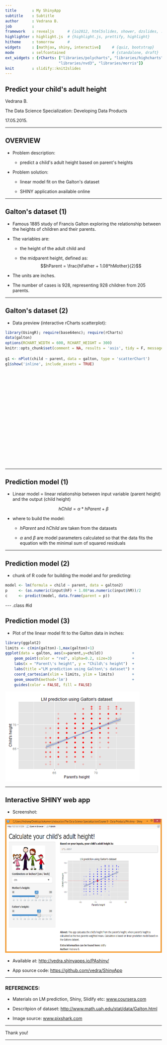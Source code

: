```yaml
---
title       : My ShinyApp
subtitle    : Subtitle
author      : Vedrana B.
job         : 
framework   : revealjs      # {io2012, html5slides, shower, dzslides, ...}
highlighter : highlight.js  # {highlight.js, prettify, highlight}
hitheme     : tomorrow      # 
widgets     : [mathjax, shiny, interactive]     # {quiz, bootstrap}
mode        : selfcontained                     # {standalone, draft}
ext_widgets : {rCharts: ["libraries/polycharts", "libraries/highcharts", 
                        "libraries/nvd3", "libraries/morris"]} 
knit        : slidify::knit2slides
---
```



## Predict your child's adult height

Vedrana B.

The Data Science Specialization: Developing Data Products


17.05.2015.

---

## OVERVIEW

- Problem description: 
  
  - predict a child's adult height based on parent's heights



- Problem solution:
  
  - linear model fit on the Galton's dataset
  
  - SHINY application available online

---

## Galton's dataset (1)

- Famous 1885 study of Francis Galton exploring the relationship between the heights of children and their parents. 

- The variables are:

  - the height of the adult child and 
  
  - the midparent height, defined as: $$hParent = \frac{hFather + 1.08*hMother}{2}$$
  
- The units are inches. 

- The number of cases is 928, representing 928 children from 205 parents.

---

## Galton's dataset (2)

- Data preview (interactive rCharts scatterplot):




```r
library(UsingR); require(base64enc); require(rCharts)
data(galton)
options(RCHART_WIDTH = 600, RCHART_HEIGHT = 300)
knitr::opts_chunk$set(comment = NA, results = 'asis', tidy = F, message = T)

g1 <- nPlot(child ~ parent, data = galton, type = 'scatterChart')
g1$show('inline', include_assets = TRUE)
```

<link rel='stylesheet' href=C:/Users/Vedrana/Documents/R/win-library/3.2/rCharts/libraries/nvd3/css/nv.d3.css>
<link rel='stylesheet' href=C:/Users/Vedrana/Documents/R/win-library/3.2/rCharts/libraries/nvd3/css/rNVD3.css>
<script type='text/javascript' src=C:/Users/Vedrana/Documents/R/win-library/3.2/rCharts/libraries/nvd3/js/jquery-1.8.2.min.js></script>
<script type='text/javascript' src=C:/Users/Vedrana/Documents/R/win-library/3.2/rCharts/libraries/nvd3/js/d3.v3.min.js></script>
<script type='text/javascript' src=C:/Users/Vedrana/Documents/R/win-library/3.2/rCharts/libraries/nvd3/js/nv.d3.min-new.js></script>
<script type='text/javascript' src=C:/Users/Vedrana/Documents/R/win-library/3.2/rCharts/libraries/nvd3/js/fisheye.js></script> 
 <style>
  .rChart {
    display: block;
    margin-left: auto; 
    margin-right: auto;
    width: 600px;
    height: 300px;
  }  
  </style>
<div id = 'chart15145362909' class = 'rChart nvd3'></div>
<script type='text/javascript'>
 $(document).ready(function(){
      drawchart15145362909()
    });
    function drawchart15145362909(){  
      var opts = {
 "dom": "chart15145362909",
"width":    600,
"height":    300,
"x": "parent",
"y": "child",
"type": "scatterChart",
"id": "chart15145362909" 
},
        data = [
 {
 "child":           61.7,
"parent":           70.5 
},
{
 "child":           61.7,
"parent":           68.5 
},
{
 "child":           61.7,
"parent":           65.5 
},
{
 "child":           61.7,
"parent":           64.5 
},
{
 "child":           61.7,
"parent":             64 
},
{
 "child":           62.2,
"parent":           67.5 
},
{
 "child":           62.2,
"parent":           67.5 
},
{
 "child":           62.2,
"parent":           67.5 
},
{
 "child":           62.2,
"parent":           66.5 
},
{
 "child":           62.2,
"parent":           66.5 
},
{
 "child":           62.2,
"parent":           66.5 
},
{
 "child":           62.2,
"parent":           64.5 
},
{
 "child":           63.2,
"parent":           70.5 
},
{
 "child":           63.2,
"parent":           69.5 
},
{
 "child":           63.2,
"parent":           68.5 
},
{
 "child":           63.2,
"parent":           68.5 
},
{
 "child":           63.2,
"parent":           68.5 
},
{
 "child":           63.2,
"parent":           68.5 
},
{
 "child":           63.2,
"parent":           68.5 
},
{
 "child":           63.2,
"parent":           68.5 
},
{
 "child":           63.2,
"parent":           68.5 
},
{
 "child":           63.2,
"parent":           67.5 
},
{
 "child":           63.2,
"parent":           67.5 
},
{
 "child":           63.2,
"parent":           67.5 
},
{
 "child":           63.2,
"parent":           67.5 
},
{
 "child":           63.2,
"parent":           67.5 
},
{
 "child":           63.2,
"parent":           66.5 
},
{
 "child":           63.2,
"parent":           66.5 
},
{
 "child":           63.2,
"parent":           66.5 
},
{
 "child":           63.2,
"parent":           65.5 
},
{
 "child":           63.2,
"parent":           65.5 
},
{
 "child":           63.2,
"parent":           65.5 
},
{
 "child":           63.2,
"parent":           65.5 
},
{
 "child":           63.2,
"parent":           65.5 
},
{
 "child":           63.2,
"parent":           65.5 
},
{
 "child":           63.2,
"parent":           65.5 
},
{
 "child":           63.2,
"parent":           65.5 
},
{
 "child":           63.2,
"parent":           65.5 
},
{
 "child":           63.2,
"parent":           64.5 
},
{
 "child":           63.2,
"parent":           64.5 
},
{
 "child":           63.2,
"parent":           64.5 
},
{
 "child":           63.2,
"parent":           64.5 
},
{
 "child":           63.2,
"parent":             64 
},
{
 "child":           63.2,
"parent":             64 
},
{
 "child":           64.2,
"parent":           69.5 
},
{
 "child":           64.2,
"parent":           69.5 
},
{
 "child":           64.2,
"parent":           69.5 
},
{
 "child":           64.2,
"parent":           69.5 
},
{
 "child":           64.2,
"parent":           69.5 
},
{
 "child":           64.2,
"parent":           69.5 
},
{
 "child":           64.2,
"parent":           69.5 
},
{
 "child":           64.2,
"parent":           69.5 
},
{
 "child":           64.2,
"parent":           69.5 
},
{
 "child":           64.2,
"parent":           69.5 
},
{
 "child":           64.2,
"parent":           69.5 
},
{
 "child":           64.2,
"parent":           69.5 
},
{
 "child":           64.2,
"parent":           69.5 
},
{
 "child":           64.2,
"parent":           69.5 
},
{
 "child":           64.2,
"parent":           69.5 
},
{
 "child":           64.2,
"parent":           69.5 
},
{
 "child":           64.2,
"parent":           68.5 
},
{
 "child":           64.2,
"parent":           68.5 
},
{
 "child":           64.2,
"parent":           68.5 
},
{
 "child":           64.2,
"parent":           68.5 
},
{
 "child":           64.2,
"parent":           68.5 
},
{
 "child":           64.2,
"parent":           68.5 
},
{
 "child":           64.2,
"parent":           68.5 
},
{
 "child":           64.2,
"parent":           68.5 
},
{
 "child":           64.2,
"parent":           68.5 
},
{
 "child":           64.2,
"parent":           68.5 
},
{
 "child":           64.2,
"parent":           68.5 
},
{
 "child":           64.2,
"parent":           67.5 
},
{
 "child":           64.2,
"parent":           67.5 
},
{
 "child":           64.2,
"parent":           67.5 
},
{
 "child":           64.2,
"parent":           67.5 
},
{
 "child":           64.2,
"parent":           67.5 
},
{
 "child":           64.2,
"parent":           67.5 
},
{
 "child":           64.2,
"parent":           67.5 
},
{
 "child":           64.2,
"parent":           67.5 
},
{
 "child":           64.2,
"parent":           67.5 
},
{
 "child":           64.2,
"parent":           67.5 
},
{
 "child":           64.2,
"parent":           67.5 
},
{
 "child":           64.2,
"parent":           67.5 
},
{
 "child":           64.2,
"parent":           67.5 
},
{
 "child":           64.2,
"parent":           67.5 
},
{
 "child":           64.2,
"parent":           66.5 
},
{
 "child":           64.2,
"parent":           66.5 
},
{
 "child":           64.2,
"parent":           66.5 
},
{
 "child":           64.2,
"parent":           66.5 
},
{
 "child":           64.2,
"parent":           66.5 
},
{
 "child":           64.2,
"parent":           65.5 
},
{
 "child":           64.2,
"parent":           65.5 
},
{
 "child":           64.2,
"parent":           65.5 
},
{
 "child":           64.2,
"parent":           65.5 
},
{
 "child":           64.2,
"parent":           65.5 
},
{
 "child":           64.2,
"parent":           64.5 
},
{
 "child":           64.2,
"parent":           64.5 
},
{
 "child":           64.2,
"parent":           64.5 
},
{
 "child":           64.2,
"parent":           64.5 
},
{
 "child":           64.2,
"parent":             64 
},
{
 "child":           64.2,
"parent":             64 
},
{
 "child":           64.2,
"parent":             64 
},
{
 "child":           64.2,
"parent":             64 
},
{
 "child":           65.2,
"parent":           71.5 
},
{
 "child":           65.2,
"parent":           70.5 
},
{
 "child":           65.2,
"parent":           69.5 
},
{
 "child":           65.2,
"parent":           69.5 
},
{
 "child":           65.2,
"parent":           69.5 
},
{
 "child":           65.2,
"parent":           69.5 
},
{
 "child":           65.2,
"parent":           68.5 
},
{
 "child":           65.2,
"parent":           68.5 
},
{
 "child":           65.2,
"parent":           68.5 
},
{
 "child":           65.2,
"parent":           68.5 
},
{
 "child":           65.2,
"parent":           68.5 
},
{
 "child":           65.2,
"parent":           68.5 
},
{
 "child":           65.2,
"parent":           68.5 
},
{
 "child":           65.2,
"parent":           68.5 
},
{
 "child":           65.2,
"parent":           68.5 
},
{
 "child":           65.2,
"parent":           68.5 
},
{
 "child":           65.2,
"parent":           68.5 
},
{
 "child":           65.2,
"parent":           68.5 
},
{
 "child":           65.2,
"parent":           68.5 
},
{
 "child":           65.2,
"parent":           68.5 
},
{
 "child":           65.2,
"parent":           68.5 
},
{
 "child":           65.2,
"parent":           68.5 
},
{
 "child":           65.2,
"parent":           67.5 
},
{
 "child":           65.2,
"parent":           67.5 
},
{
 "child":           65.2,
"parent":           67.5 
},
{
 "child":           65.2,
"parent":           67.5 
},
{
 "child":           65.2,
"parent":           67.5 
},
{
 "child":           65.2,
"parent":           67.5 
},
{
 "child":           65.2,
"parent":           67.5 
},
{
 "child":           65.2,
"parent":           67.5 
},
{
 "child":           65.2,
"parent":           67.5 
},
{
 "child":           65.2,
"parent":           67.5 
},
{
 "child":           65.2,
"parent":           67.5 
},
{
 "child":           65.2,
"parent":           67.5 
},
{
 "child":           65.2,
"parent":           67.5 
},
{
 "child":           65.2,
"parent":           67.5 
},
{
 "child":           65.2,
"parent":           67.5 
},
{
 "child":           65.2,
"parent":           66.5 
},
{
 "child":           65.2,
"parent":           66.5 
},
{
 "child":           65.2,
"parent":           65.5 
},
{
 "child":           65.2,
"parent":           65.5 
},
{
 "child":           65.2,
"parent":           65.5 
},
{
 "child":           65.2,
"parent":           65.5 
},
{
 "child":           65.2,
"parent":           65.5 
},
{
 "child":           65.2,
"parent":           65.5 
},
{
 "child":           65.2,
"parent":           65.5 
},
{
 "child":           65.2,
"parent":           64.5 
},
{
 "child":           65.2,
"parent":             64 
},
{
 "child":           66.2,
"parent":           71.5 
},
{
 "child":           66.2,
"parent":           71.5 
},
{
 "child":           66.2,
"parent":           71.5 
},
{
 "child":           66.2,
"parent":           70.5 
},
{
 "child":           66.2,
"parent":           69.5 
},
{
 "child":           66.2,
"parent":           69.5 
},
{
 "child":           66.2,
"parent":           69.5 
},
{
 "child":           66.2,
"parent":           69.5 
},
{
 "child":           66.2,
"parent":           69.5 
},
{
 "child":           66.2,
"parent":           69.5 
},
{
 "child":           66.2,
"parent":           69.5 
},
{
 "child":           66.2,
"parent":           69.5 
},
{
 "child":           66.2,
"parent":           69.5 
},
{
 "child":           66.2,
"parent":           69.5 
},
{
 "child":           66.2,
"parent":           69.5 
},
{
 "child":           66.2,
"parent":           69.5 
},
{
 "child":           66.2,
"parent":           69.5 
},
{
 "child":           66.2,
"parent":           69.5 
},
{
 "child":           66.2,
"parent":           69.5 
},
{
 "child":           66.2,
"parent":           69.5 
},
{
 "child":           66.2,
"parent":           69.5 
},
{
 "child":           66.2,
"parent":           68.5 
},
{
 "child":           66.2,
"parent":           68.5 
},
{
 "child":           66.2,
"parent":           68.5 
},
{
 "child":           66.2,
"parent":           68.5 
},
{
 "child":           66.2,
"parent":           68.5 
},
{
 "child":           66.2,
"parent":           68.5 
},
{
 "child":           66.2,
"parent":           68.5 
},
{
 "child":           66.2,
"parent":           68.5 
},
{
 "child":           66.2,
"parent":           68.5 
},
{
 "child":           66.2,
"parent":           68.5 
},
{
 "child":           66.2,
"parent":           68.5 
},
{
 "child":           66.2,
"parent":           68.5 
},
{
 "child":           66.2,
"parent":           68.5 
},
{
 "child":           66.2,
"parent":           68.5 
},
{
 "child":           66.2,
"parent":           68.5 
},
{
 "child":           66.2,
"parent":           68.5 
},
{
 "child":           66.2,
"parent":           68.5 
},
{
 "child":           66.2,
"parent":           68.5 
},
{
 "child":           66.2,
"parent":           68.5 
},
{
 "child":           66.2,
"parent":           68.5 
},
{
 "child":           66.2,
"parent":           68.5 
},
{
 "child":           66.2,
"parent":           68.5 
},
{
 "child":           66.2,
"parent":           68.5 
},
{
 "child":           66.2,
"parent":           68.5 
},
{
 "child":           66.2,
"parent":           68.5 
},
{
 "child":           66.2,
"parent":           67.5 
},
{
 "child":           66.2,
"parent":           67.5 
},
{
 "child":           66.2,
"parent":           67.5 
},
{
 "child":           66.2,
"parent":           67.5 
},
{
 "child":           66.2,
"parent":           67.5 
},
{
 "child":           66.2,
"parent":           67.5 
},
{
 "child":           66.2,
"parent":           67.5 
},
{
 "child":           66.2,
"parent":           67.5 
},
{
 "child":           66.2,
"parent":           67.5 
},
{
 "child":           66.2,
"parent":           67.5 
},
{
 "child":           66.2,
"parent":           67.5 
},
{
 "child":           66.2,
"parent":           67.5 
},
{
 "child":           66.2,
"parent":           67.5 
},
{
 "child":           66.2,
"parent":           67.5 
},
{
 "child":           66.2,
"parent":           67.5 
},
{
 "child":           66.2,
"parent":           67.5 
},
{
 "child":           66.2,
"parent":           67.5 
},
{
 "child":           66.2,
"parent":           67.5 
},
{
 "child":           66.2,
"parent":           67.5 
},
{
 "child":           66.2,
"parent":           67.5 
},
{
 "child":           66.2,
"parent":           67.5 
},
{
 "child":           66.2,
"parent":           67.5 
},
{
 "child":           66.2,
"parent":           67.5 
},
{
 "child":           66.2,
"parent":           67.5 
},
{
 "child":           66.2,
"parent":           67.5 
},
{
 "child":           66.2,
"parent":           67.5 
},
{
 "child":           66.2,
"parent":           67.5 
},
{
 "child":           66.2,
"parent":           67.5 
},
{
 "child":           66.2,
"parent":           67.5 
},
{
 "child":           66.2,
"parent":           67.5 
},
{
 "child":           66.2,
"parent":           67.5 
},
{
 "child":           66.2,
"parent":           67.5 
},
{
 "child":           66.2,
"parent":           67.5 
},
{
 "child":           66.2,
"parent":           67.5 
},
{
 "child":           66.2,
"parent":           67.5 
},
{
 "child":           66.2,
"parent":           67.5 
},
{
 "child":           66.2,
"parent":           66.5 
},
{
 "child":           66.2,
"parent":           66.5 
},
{
 "child":           66.2,
"parent":           66.5 
},
{
 "child":           66.2,
"parent":           66.5 
},
{
 "child":           66.2,
"parent":           66.5 
},
{
 "child":           66.2,
"parent":           66.5 
},
{
 "child":           66.2,
"parent":           66.5 
},
{
 "child":           66.2,
"parent":           66.5 
},
{
 "child":           66.2,
"parent":           66.5 
},
{
 "child":           66.2,
"parent":           66.5 
},
{
 "child":           66.2,
"parent":           66.5 
},
{
 "child":           66.2,
"parent":           66.5 
},
{
 "child":           66.2,
"parent":           66.5 
},
{
 "child":           66.2,
"parent":           66.5 
},
{
 "child":           66.2,
"parent":           66.5 
},
{
 "child":           66.2,
"parent":           66.5 
},
{
 "child":           66.2,
"parent":           66.5 
},
{
 "child":           66.2,
"parent":           65.5 
},
{
 "child":           66.2,
"parent":           65.5 
},
{
 "child":           66.2,
"parent":           65.5 
},
{
 "child":           66.2,
"parent":           65.5 
},
{
 "child":           66.2,
"parent":           65.5 
},
{
 "child":           66.2,
"parent":           65.5 
},
{
 "child":           66.2,
"parent":           65.5 
},
{
 "child":           66.2,
"parent":           65.5 
},
{
 "child":           66.2,
"parent":           65.5 
},
{
 "child":           66.2,
"parent":           65.5 
},
{
 "child":           66.2,
"parent":           65.5 
},
{
 "child":           66.2,
"parent":           64.5 
},
{
 "child":           66.2,
"parent":           64.5 
},
{
 "child":           66.2,
"parent":           64.5 
},
{
 "child":           66.2,
"parent":           64.5 
},
{
 "child":           66.2,
"parent":           64.5 
},
{
 "child":           66.2,
"parent":             64 
},
{
 "child":           66.2,
"parent":             64 
},
{
 "child":           67.2,
"parent":           71.5 
},
{
 "child":           67.2,
"parent":           71.5 
},
{
 "child":           67.2,
"parent":           71.5 
},
{
 "child":           67.2,
"parent":           71.5 
},
{
 "child":           67.2,
"parent":           70.5 
},
{
 "child":           67.2,
"parent":           70.5 
},
{
 "child":           67.2,
"parent":           70.5 
},
{
 "child":           67.2,
"parent":           69.5 
},
{
 "child":           67.2,
"parent":           69.5 
},
{
 "child":           67.2,
"parent":           69.5 
},
{
 "child":           67.2,
"parent":           69.5 
},
{
 "child":           67.2,
"parent":           69.5 
},
{
 "child":           67.2,
"parent":           69.5 
},
{
 "child":           67.2,
"parent":           69.5 
},
{
 "child":           67.2,
"parent":           69.5 
},
{
 "child":           67.2,
"parent":           69.5 
},
{
 "child":           67.2,
"parent":           69.5 
},
{
 "child":           67.2,
"parent":           69.5 
},
{
 "child":           67.2,
"parent":           69.5 
},
{
 "child":           67.2,
"parent":           69.5 
},
{
 "child":           67.2,
"parent":           69.5 
},
{
 "child":           67.2,
"parent":           69.5 
},
{
 "child":           67.2,
"parent":           69.5 
},
{
 "child":           67.2,
"parent":           69.5 
},
{
 "child":           67.2,
"parent":           69.5 
},
{
 "child":           67.2,
"parent":           69.5 
},
{
 "child":           67.2,
"parent":           69.5 
},
{
 "child":           67.2,
"parent":           69.5 
},
{
 "child":           67.2,
"parent":           69.5 
},
{
 "child":           67.2,
"parent":           69.5 
},
{
 "child":           67.2,
"parent":           69.5 
},
{
 "child":           67.2,
"parent":           69.5 
},
{
 "child":           67.2,
"parent":           69.5 
},
{
 "child":           67.2,
"parent":           69.5 
},
{
 "child":           67.2,
"parent":           68.5 
},
{
 "child":           67.2,
"parent":           68.5 
},
{
 "child":           67.2,
"parent":           68.5 
},
{
 "child":           67.2,
"parent":           68.5 
},
{
 "child":           67.2,
"parent":           68.5 
},
{
 "child":           67.2,
"parent":           68.5 
},
{
 "child":           67.2,
"parent":           68.5 
},
{
 "child":           67.2,
"parent":           68.5 
},
{
 "child":           67.2,
"parent":           68.5 
},
{
 "child":           67.2,
"parent":           68.5 
},
{
 "child":           67.2,
"parent":           68.5 
},
{
 "child":           67.2,
"parent":           68.5 
},
{
 "child":           67.2,
"parent":           68.5 
},
{
 "child":           67.2,
"parent":           68.5 
},
{
 "child":           67.2,
"parent":           68.5 
},
{
 "child":           67.2,
"parent":           68.5 
},
{
 "child":           67.2,
"parent":           68.5 
},
{
 "child":           67.2,
"parent":           68.5 
},
{
 "child":           67.2,
"parent":           68.5 
},
{
 "child":           67.2,
"parent":           68.5 
},
{
 "child":           67.2,
"parent":           68.5 
},
{
 "child":           67.2,
"parent":           68.5 
},
{
 "child":           67.2,
"parent":           68.5 
},
{
 "child":           67.2,
"parent":           68.5 
},
{
 "child":           67.2,
"parent":           68.5 
},
{
 "child":           67.2,
"parent":           68.5 
},
{
 "child":           67.2,
"parent":           68.5 
},
{
 "child":           67.2,
"parent":           68.5 
},
{
 "child":           67.2,
"parent":           68.5 
},
{
 "child":           67.2,
"parent":           68.5 
},
{
 "child":           67.2,
"parent":           68.5 
},
{
 "child":           67.2,
"parent":           67.5 
},
{
 "child":           67.2,
"parent":           67.5 
},
{
 "child":           67.2,
"parent":           67.5 
},
{
 "child":           67.2,
"parent":           67.5 
},
{
 "child":           67.2,
"parent":           67.5 
},
{
 "child":           67.2,
"parent":           67.5 
},
{
 "child":           67.2,
"parent":           67.5 
},
{
 "child":           67.2,
"parent":           67.5 
},
{
 "child":           67.2,
"parent":           67.5 
},
{
 "child":           67.2,
"parent":           67.5 
},
{
 "child":           67.2,
"parent":           67.5 
},
{
 "child":           67.2,
"parent":           67.5 
},
{
 "child":           67.2,
"parent":           67.5 
},
{
 "child":           67.2,
"parent":           67.5 
},
{
 "child":           67.2,
"parent":           67.5 
},
{
 "child":           67.2,
"parent":           67.5 
},
{
 "child":           67.2,
"parent":           67.5 
},
{
 "child":           67.2,
"parent":           67.5 
},
{
 "child":           67.2,
"parent":           67.5 
},
{
 "child":           67.2,
"parent":           67.5 
},
{
 "child":           67.2,
"parent":           67.5 
},
{
 "child":           67.2,
"parent":           67.5 
},
{
 "child":           67.2,
"parent":           67.5 
},
{
 "child":           67.2,
"parent":           67.5 
},
{
 "child":           67.2,
"parent":           67.5 
},
{
 "child":           67.2,
"parent":           67.5 
},
{
 "child":           67.2,
"parent":           67.5 
},
{
 "child":           67.2,
"parent":           67.5 
},
{
 "child":           67.2,
"parent":           67.5 
},
{
 "child":           67.2,
"parent":           67.5 
},
{
 "child":           67.2,
"parent":           67.5 
},
{
 "child":           67.2,
"parent":           67.5 
},
{
 "child":           67.2,
"parent":           67.5 
},
{
 "child":           67.2,
"parent":           67.5 
},
{
 "child":           67.2,
"parent":           67.5 
},
{
 "child":           67.2,
"parent":           67.5 
},
{
 "child":           67.2,
"parent":           67.5 
},
{
 "child":           67.2,
"parent":           67.5 
},
{
 "child":           67.2,
"parent":           66.5 
},
{
 "child":           67.2,
"parent":           66.5 
},
{
 "child":           67.2,
"parent":           66.5 
},
{
 "child":           67.2,
"parent":           66.5 
},
{
 "child":           67.2,
"parent":           66.5 
},
{
 "child":           67.2,
"parent":           66.5 
},
{
 "child":           67.2,
"parent":           66.5 
},
{
 "child":           67.2,
"parent":           66.5 
},
{
 "child":           67.2,
"parent":           66.5 
},
{
 "child":           67.2,
"parent":           66.5 
},
{
 "child":           67.2,
"parent":           66.5 
},
{
 "child":           67.2,
"parent":           66.5 
},
{
 "child":           67.2,
"parent":           66.5 
},
{
 "child":           67.2,
"parent":           66.5 
},
{
 "child":           67.2,
"parent":           66.5 
},
{
 "child":           67.2,
"parent":           66.5 
},
{
 "child":           67.2,
"parent":           66.5 
},
{
 "child":           67.2,
"parent":           65.5 
},
{
 "child":           67.2,
"parent":           65.5 
},
{
 "child":           67.2,
"parent":           65.5 
},
{
 "child":           67.2,
"parent":           65.5 
},
{
 "child":           67.2,
"parent":           65.5 
},
{
 "child":           67.2,
"parent":           65.5 
},
{
 "child":           67.2,
"parent":           65.5 
},
{
 "child":           67.2,
"parent":           65.5 
},
{
 "child":           67.2,
"parent":           65.5 
},
{
 "child":           67.2,
"parent":           65.5 
},
{
 "child":           67.2,
"parent":           65.5 
},
{
 "child":           67.2,
"parent":           64.5 
},
{
 "child":           67.2,
"parent":           64.5 
},
{
 "child":           67.2,
"parent":           64.5 
},
{
 "child":           67.2,
"parent":           64.5 
},
{
 "child":           67.2,
"parent":           64.5 
},
{
 "child":           67.2,
"parent":             64 
},
{
 "child":           67.2,
"parent":             64 
},
{
 "child":           68.2,
"parent":           72.5 
},
{
 "child":           68.2,
"parent":           71.5 
},
{
 "child":           68.2,
"parent":           71.5 
},
{
 "child":           68.2,
"parent":           71.5 
},
{
 "child":           68.2,
"parent":           70.5 
},
{
 "child":           68.2,
"parent":           70.5 
},
{
 "child":           68.2,
"parent":           70.5 
},
{
 "child":           68.2,
"parent":           70.5 
},
{
 "child":           68.2,
"parent":           70.5 
},
{
 "child":           68.2,
"parent":           70.5 
},
{
 "child":           68.2,
"parent":           70.5 
},
{
 "child":           68.2,
"parent":           70.5 
},
{
 "child":           68.2,
"parent":           70.5 
},
{
 "child":           68.2,
"parent":           70.5 
},
{
 "child":           68.2,
"parent":           70.5 
},
{
 "child":           68.2,
"parent":           70.5 
},
{
 "child":           68.2,
"parent":           69.5 
},
{
 "child":           68.2,
"parent":           69.5 
},
{
 "child":           68.2,
"parent":           69.5 
},
{
 "child":           68.2,
"parent":           69.5 
},
{
 "child":           68.2,
"parent":           69.5 
},
{
 "child":           68.2,
"parent":           69.5 
},
{
 "child":           68.2,
"parent":           69.5 
},
{
 "child":           68.2,
"parent":           69.5 
},
{
 "child":           68.2,
"parent":           69.5 
},
{
 "child":           68.2,
"parent":           69.5 
},
{
 "child":           68.2,
"parent":           69.5 
},
{
 "child":           68.2,
"parent":           69.5 
},
{
 "child":           68.2,
"parent":           69.5 
},
{
 "child":           68.2,
"parent":           69.5 
},
{
 "child":           68.2,
"parent":           69.5 
},
{
 "child":           68.2,
"parent":           69.5 
},
{
 "child":           68.2,
"parent":           69.5 
},
{
 "child":           68.2,
"parent":           69.5 
},
{
 "child":           68.2,
"parent":           69.5 
},
{
 "child":           68.2,
"parent":           69.5 
},
{
 "child":           68.2,
"parent":           68.5 
},
{
 "child":           68.2,
"parent":           68.5 
},
{
 "child":           68.2,
"parent":           68.5 
},
{
 "child":           68.2,
"parent":           68.5 
},
{
 "child":           68.2,
"parent":           68.5 
},
{
 "child":           68.2,
"parent":           68.5 
},
{
 "child":           68.2,
"parent":           68.5 
},
{
 "child":           68.2,
"parent":           68.5 
},
{
 "child":           68.2,
"parent":           68.5 
},
{
 "child":           68.2,
"parent":           68.5 
},
{
 "child":           68.2,
"parent":           68.5 
},
{
 "child":           68.2,
"parent":           68.5 
},
{
 "child":           68.2,
"parent":           68.5 
},
{
 "child":           68.2,
"parent":           68.5 
},
{
 "child":           68.2,
"parent":           68.5 
},
{
 "child":           68.2,
"parent":           68.5 
},
{
 "child":           68.2,
"parent":           68.5 
},
{
 "child":           68.2,
"parent":           68.5 
},
{
 "child":           68.2,
"parent":           68.5 
},
{
 "child":           68.2,
"parent":           68.5 
},
{
 "child":           68.2,
"parent":           68.5 
},
{
 "child":           68.2,
"parent":           68.5 
},
{
 "child":           68.2,
"parent":           68.5 
},
{
 "child":           68.2,
"parent":           68.5 
},
{
 "child":           68.2,
"parent":           68.5 
},
{
 "child":           68.2,
"parent":           68.5 
},
{
 "child":           68.2,
"parent":           68.5 
},
{
 "child":           68.2,
"parent":           68.5 
},
{
 "child":           68.2,
"parent":           68.5 
},
{
 "child":           68.2,
"parent":           68.5 
},
{
 "child":           68.2,
"parent":           68.5 
},
{
 "child":           68.2,
"parent":           68.5 
},
{
 "child":           68.2,
"parent":           68.5 
},
{
 "child":           68.2,
"parent":           68.5 
},
{
 "child":           68.2,
"parent":           67.5 
},
{
 "child":           68.2,
"parent":           67.5 
},
{
 "child":           68.2,
"parent":           67.5 
},
{
 "child":           68.2,
"parent":           67.5 
},
{
 "child":           68.2,
"parent":           67.5 
},
{
 "child":           68.2,
"parent":           67.5 
},
{
 "child":           68.2,
"parent":           67.5 
},
{
 "child":           68.2,
"parent":           67.5 
},
{
 "child":           68.2,
"parent":           67.5 
},
{
 "child":           68.2,
"parent":           67.5 
},
{
 "child":           68.2,
"parent":           67.5 
},
{
 "child":           68.2,
"parent":           67.5 
},
{
 "child":           68.2,
"parent":           67.5 
},
{
 "child":           68.2,
"parent":           67.5 
},
{
 "child":           68.2,
"parent":           67.5 
},
{
 "child":           68.2,
"parent":           67.5 
},
{
 "child":           68.2,
"parent":           67.5 
},
{
 "child":           68.2,
"parent":           67.5 
},
{
 "child":           68.2,
"parent":           67.5 
},
{
 "child":           68.2,
"parent":           67.5 
},
{
 "child":           68.2,
"parent":           67.5 
},
{
 "child":           68.2,
"parent":           67.5 
},
{
 "child":           68.2,
"parent":           67.5 
},
{
 "child":           68.2,
"parent":           67.5 
},
{
 "child":           68.2,
"parent":           67.5 
},
{
 "child":           68.2,
"parent":           67.5 
},
{
 "child":           68.2,
"parent":           67.5 
},
{
 "child":           68.2,
"parent":           67.5 
},
{
 "child":           68.2,
"parent":           66.5 
},
{
 "child":           68.2,
"parent":           66.5 
},
{
 "child":           68.2,
"parent":           66.5 
},
{
 "child":           68.2,
"parent":           66.5 
},
{
 "child":           68.2,
"parent":           66.5 
},
{
 "child":           68.2,
"parent":           66.5 
},
{
 "child":           68.2,
"parent":           66.5 
},
{
 "child":           68.2,
"parent":           66.5 
},
{
 "child":           68.2,
"parent":           66.5 
},
{
 "child":           68.2,
"parent":           66.5 
},
{
 "child":           68.2,
"parent":           66.5 
},
{
 "child":           68.2,
"parent":           66.5 
},
{
 "child":           68.2,
"parent":           66.5 
},
{
 "child":           68.2,
"parent":           66.5 
},
{
 "child":           68.2,
"parent":           65.5 
},
{
 "child":           68.2,
"parent":           65.5 
},
{
 "child":           68.2,
"parent":           65.5 
},
{
 "child":           68.2,
"parent":           65.5 
},
{
 "child":           68.2,
"parent":           65.5 
},
{
 "child":           68.2,
"parent":           65.5 
},
{
 "child":           68.2,
"parent":           65.5 
},
{
 "child":           68.2,
"parent":             64 
},
{
 "child":           69.2,
"parent":           72.5 
},
{
 "child":           69.2,
"parent":           72.5 
},
{
 "child":           69.2,
"parent":           71.5 
},
{
 "child":           69.2,
"parent":           71.5 
},
{
 "child":           69.2,
"parent":           71.5 
},
{
 "child":           69.2,
"parent":           71.5 
},
{
 "child":           69.2,
"parent":           71.5 
},
{
 "child":           69.2,
"parent":           70.5 
},
{
 "child":           69.2,
"parent":           70.5 
},
{
 "child":           69.2,
"parent":           70.5 
},
{
 "child":           69.2,
"parent":           70.5 
},
{
 "child":           69.2,
"parent":           70.5 
},
{
 "child":           69.2,
"parent":           70.5 
},
{
 "child":           69.2,
"parent":           70.5 
},
{
 "child":           69.2,
"parent":           70.5 
},
{
 "child":           69.2,
"parent":           70.5 
},
{
 "child":           69.2,
"parent":           70.5 
},
{
 "child":           69.2,
"parent":           70.5 
},
{
 "child":           69.2,
"parent":           70.5 
},
{
 "child":           69.2,
"parent":           70.5 
},
{
 "child":           69.2,
"parent":           70.5 
},
{
 "child":           69.2,
"parent":           70.5 
},
{
 "child":           69.2,
"parent":           70.5 
},
{
 "child":           69.2,
"parent":           70.5 
},
{
 "child":           69.2,
"parent":           70.5 
},
{
 "child":           69.2,
"parent":           69.5 
},
{
 "child":           69.2,
"parent":           69.5 
},
{
 "child":           69.2,
"parent":           69.5 
},
{
 "child":           69.2,
"parent":           69.5 
},
{
 "child":           69.2,
"parent":           69.5 
},
{
 "child":           69.2,
"parent":           69.5 
},
{
 "child":           69.2,
"parent":           69.5 
},
{
 "child":           69.2,
"parent":           69.5 
},
{
 "child":           69.2,
"parent":           69.5 
},
{
 "child":           69.2,
"parent":           69.5 
},
{
 "child":           69.2,
"parent":           69.5 
},
{
 "child":           69.2,
"parent":           69.5 
},
{
 "child":           69.2,
"parent":           69.5 
},
{
 "child":           69.2,
"parent":           69.5 
},
{
 "child":           69.2,
"parent":           69.5 
},
{
 "child":           69.2,
"parent":           69.5 
},
{
 "child":           69.2,
"parent":           69.5 
},
{
 "child":           69.2,
"parent":           69.5 
},
{
 "child":           69.2,
"parent":           69.5 
},
{
 "child":           69.2,
"parent":           69.5 
},
{
 "child":           69.2,
"parent":           69.5 
},
{
 "child":           69.2,
"parent":           69.5 
},
{
 "child":           69.2,
"parent":           69.5 
},
{
 "child":           69.2,
"parent":           69.5 
},
{
 "child":           69.2,
"parent":           69.5 
},
{
 "child":           69.2,
"parent":           69.5 
},
{
 "child":           69.2,
"parent":           69.5 
},
{
 "child":           69.2,
"parent":           69.5 
},
{
 "child":           69.2,
"parent":           69.5 
},
{
 "child":           69.2,
"parent":           69.5 
},
{
 "child":           69.2,
"parent":           69.5 
},
{
 "child":           69.2,
"parent":           69.5 
},
{
 "child":           69.2,
"parent":           69.5 
},
{
 "child":           69.2,
"parent":           68.5 
},
{
 "child":           69.2,
"parent":           68.5 
},
{
 "child":           69.2,
"parent":           68.5 
},
{
 "child":           69.2,
"parent":           68.5 
},
{
 "child":           69.2,
"parent":           68.5 
},
{
 "child":           69.2,
"parent":           68.5 
},
{
 "child":           69.2,
"parent":           68.5 
},
{
 "child":           69.2,
"parent":           68.5 
},
{
 "child":           69.2,
"parent":           68.5 
},
{
 "child":           69.2,
"parent":           68.5 
},
{
 "child":           69.2,
"parent":           68.5 
},
{
 "child":           69.2,
"parent":           68.5 
},
{
 "child":           69.2,
"parent":           68.5 
},
{
 "child":           69.2,
"parent":           68.5 
},
{
 "child":           69.2,
"parent":           68.5 
},
{
 "child":           69.2,
"parent":           68.5 
},
{
 "child":           69.2,
"parent":           68.5 
},
{
 "child":           69.2,
"parent":           68.5 
},
{
 "child":           69.2,
"parent":           68.5 
},
{
 "child":           69.2,
"parent":           68.5 
},
{
 "child":           69.2,
"parent":           68.5 
},
{
 "child":           69.2,
"parent":           68.5 
},
{
 "child":           69.2,
"parent":           68.5 
},
{
 "child":           69.2,
"parent":           68.5 
},
{
 "child":           69.2,
"parent":           68.5 
},
{
 "child":           69.2,
"parent":           68.5 
},
{
 "child":           69.2,
"parent":           68.5 
},
{
 "child":           69.2,
"parent":           68.5 
},
{
 "child":           69.2,
"parent":           68.5 
},
{
 "child":           69.2,
"parent":           68.5 
},
{
 "child":           69.2,
"parent":           68.5 
},
{
 "child":           69.2,
"parent":           68.5 
},
{
 "child":           69.2,
"parent":           68.5 
},
{
 "child":           69.2,
"parent":           68.5 
},
{
 "child":           69.2,
"parent":           68.5 
},
{
 "child":           69.2,
"parent":           68.5 
},
{
 "child":           69.2,
"parent":           68.5 
},
{
 "child":           69.2,
"parent":           68.5 
},
{
 "child":           69.2,
"parent":           68.5 
},
{
 "child":           69.2,
"parent":           68.5 
},
{
 "child":           69.2,
"parent":           68.5 
},
{
 "child":           69.2,
"parent":           68.5 
},
{
 "child":           69.2,
"parent":           68.5 
},
{
 "child":           69.2,
"parent":           68.5 
},
{
 "child":           69.2,
"parent":           68.5 
},
{
 "child":           69.2,
"parent":           68.5 
},
{
 "child":           69.2,
"parent":           68.5 
},
{
 "child":           69.2,
"parent":           68.5 
},
{
 "child":           69.2,
"parent":           67.5 
},
{
 "child":           69.2,
"parent":           67.5 
},
{
 "child":           69.2,
"parent":           67.5 
},
{
 "child":           69.2,
"parent":           67.5 
},
{
 "child":           69.2,
"parent":           67.5 
},
{
 "child":           69.2,
"parent":           67.5 
},
{
 "child":           69.2,
"parent":           67.5 
},
{
 "child":           69.2,
"parent":           67.5 
},
{
 "child":           69.2,
"parent":           67.5 
},
{
 "child":           69.2,
"parent":           67.5 
},
{
 "child":           69.2,
"parent":           67.5 
},
{
 "child":           69.2,
"parent":           67.5 
},
{
 "child":           69.2,
"parent":           67.5 
},
{
 "child":           69.2,
"parent":           67.5 
},
{
 "child":           69.2,
"parent":           67.5 
},
{
 "child":           69.2,
"parent":           67.5 
},
{
 "child":           69.2,
"parent":           67.5 
},
{
 "child":           69.2,
"parent":           67.5 
},
{
 "child":           69.2,
"parent":           67.5 
},
{
 "child":           69.2,
"parent":           67.5 
},
{
 "child":           69.2,
"parent":           67.5 
},
{
 "child":           69.2,
"parent":           67.5 
},
{
 "child":           69.2,
"parent":           67.5 
},
{
 "child":           69.2,
"parent":           67.5 
},
{
 "child":           69.2,
"parent":           67.5 
},
{
 "child":           69.2,
"parent":           67.5 
},
{
 "child":           69.2,
"parent":           67.5 
},
{
 "child":           69.2,
"parent":           67.5 
},
{
 "child":           69.2,
"parent":           67.5 
},
{
 "child":           69.2,
"parent":           67.5 
},
{
 "child":           69.2,
"parent":           67.5 
},
{
 "child":           69.2,
"parent":           67.5 
},
{
 "child":           69.2,
"parent":           67.5 
},
{
 "child":           69.2,
"parent":           67.5 
},
{
 "child":           69.2,
"parent":           67.5 
},
{
 "child":           69.2,
"parent":           67.5 
},
{
 "child":           69.2,
"parent":           67.5 
},
{
 "child":           69.2,
"parent":           67.5 
},
{
 "child":           69.2,
"parent":           66.5 
},
{
 "child":           69.2,
"parent":           66.5 
},
{
 "child":           69.2,
"parent":           66.5 
},
{
 "child":           69.2,
"parent":           66.5 
},
{
 "child":           69.2,
"parent":           66.5 
},
{
 "child":           69.2,
"parent":           66.5 
},
{
 "child":           69.2,
"parent":           66.5 
},
{
 "child":           69.2,
"parent":           66.5 
},
{
 "child":           69.2,
"parent":           66.5 
},
{
 "child":           69.2,
"parent":           66.5 
},
{
 "child":           69.2,
"parent":           66.5 
},
{
 "child":           69.2,
"parent":           66.5 
},
{
 "child":           69.2,
"parent":           66.5 
},
{
 "child":           69.2,
"parent":           65.5 
},
{
 "child":           69.2,
"parent":           65.5 
},
{
 "child":           69.2,
"parent":           65.5 
},
{
 "child":           69.2,
"parent":           65.5 
},
{
 "child":           69.2,
"parent":           65.5 
},
{
 "child":           69.2,
"parent":           65.5 
},
{
 "child":           69.2,
"parent":           65.5 
},
{
 "child":           69.2,
"parent":           64.5 
},
{
 "child":           69.2,
"parent":           64.5 
},
{
 "child":           69.2,
"parent":             64 
},
{
 "child":           70.2,
"parent":           72.5 
},
{
 "child":           70.2,
"parent":           71.5 
},
{
 "child":           70.2,
"parent":           71.5 
},
{
 "child":           70.2,
"parent":           71.5 
},
{
 "child":           70.2,
"parent":           71.5 
},
{
 "child":           70.2,
"parent":           71.5 
},
{
 "child":           70.2,
"parent":           71.5 
},
{
 "child":           70.2,
"parent":           71.5 
},
{
 "child":           70.2,
"parent":           71.5 
},
{
 "child":           70.2,
"parent":           71.5 
},
{
 "child":           70.2,
"parent":           71.5 
},
{
 "child":           70.2,
"parent":           70.5 
},
{
 "child":           70.2,
"parent":           70.5 
},
{
 "child":           70.2,
"parent":           70.5 
},
{
 "child":           70.2,
"parent":           70.5 
},
{
 "child":           70.2,
"parent":           70.5 
},
{
 "child":           70.2,
"parent":           70.5 
},
{
 "child":           70.2,
"parent":           70.5 
},
{
 "child":           70.2,
"parent":           70.5 
},
{
 "child":           70.2,
"parent":           70.5 
},
{
 "child":           70.2,
"parent":           70.5 
},
{
 "child":           70.2,
"parent":           70.5 
},
{
 "child":           70.2,
"parent":           70.5 
},
{
 "child":           70.2,
"parent":           70.5 
},
{
 "child":           70.2,
"parent":           70.5 
},
{
 "child":           70.2,
"parent":           69.5 
},
{
 "child":           70.2,
"parent":           69.5 
},
{
 "child":           70.2,
"parent":           69.5 
},
{
 "child":           70.2,
"parent":           69.5 
},
{
 "child":           70.2,
"parent":           69.5 
},
{
 "child":           70.2,
"parent":           69.5 
},
{
 "child":           70.2,
"parent":           69.5 
},
{
 "child":           70.2,
"parent":           69.5 
},
{
 "child":           70.2,
"parent":           69.5 
},
{
 "child":           70.2,
"parent":           69.5 
},
{
 "child":           70.2,
"parent":           69.5 
},
{
 "child":           70.2,
"parent":           69.5 
},
{
 "child":           70.2,
"parent":           69.5 
},
{
 "child":           70.2,
"parent":           69.5 
},
{
 "child":           70.2,
"parent":           69.5 
},
{
 "child":           70.2,
"parent":           69.5 
},
{
 "child":           70.2,
"parent":           69.5 
},
{
 "child":           70.2,
"parent":           69.5 
},
{
 "child":           70.2,
"parent":           69.5 
},
{
 "child":           70.2,
"parent":           69.5 
},
{
 "child":           70.2,
"parent":           69.5 
},
{
 "child":           70.2,
"parent":           69.5 
},
{
 "child":           70.2,
"parent":           69.5 
},
{
 "child":           70.2,
"parent":           69.5 
},
{
 "child":           70.2,
"parent":           69.5 
},
{
 "child":           70.2,
"parent":           68.5 
},
{
 "child":           70.2,
"parent":           68.5 
},
{
 "child":           70.2,
"parent":           68.5 
},
{
 "child":           70.2,
"parent":           68.5 
},
{
 "child":           70.2,
"parent":           68.5 
},
{
 "child":           70.2,
"parent":           68.5 
},
{
 "child":           70.2,
"parent":           68.5 
},
{
 "child":           70.2,
"parent":           68.5 
},
{
 "child":           70.2,
"parent":           68.5 
},
{
 "child":           70.2,
"parent":           68.5 
},
{
 "child":           70.2,
"parent":           68.5 
},
{
 "child":           70.2,
"parent":           68.5 
},
{
 "child":           70.2,
"parent":           68.5 
},
{
 "child":           70.2,
"parent":           68.5 
},
{
 "child":           70.2,
"parent":           68.5 
},
{
 "child":           70.2,
"parent":           68.5 
},
{
 "child":           70.2,
"parent":           68.5 
},
{
 "child":           70.2,
"parent":           68.5 
},
{
 "child":           70.2,
"parent":           68.5 
},
{
 "child":           70.2,
"parent":           68.5 
},
{
 "child":           70.2,
"parent":           68.5 
},
{
 "child":           70.2,
"parent":           67.5 
},
{
 "child":           70.2,
"parent":           67.5 
},
{
 "child":           70.2,
"parent":           67.5 
},
{
 "child":           70.2,
"parent":           67.5 
},
{
 "child":           70.2,
"parent":           67.5 
},
{
 "child":           70.2,
"parent":           67.5 
},
{
 "child":           70.2,
"parent":           67.5 
},
{
 "child":           70.2,
"parent":           67.5 
},
{
 "child":           70.2,
"parent":           67.5 
},
{
 "child":           70.2,
"parent":           67.5 
},
{
 "child":           70.2,
"parent":           67.5 
},
{
 "child":           70.2,
"parent":           67.5 
},
{
 "child":           70.2,
"parent":           67.5 
},
{
 "child":           70.2,
"parent":           67.5 
},
{
 "child":           70.2,
"parent":           67.5 
},
{
 "child":           70.2,
"parent":           67.5 
},
{
 "child":           70.2,
"parent":           67.5 
},
{
 "child":           70.2,
"parent":           67.5 
},
{
 "child":           70.2,
"parent":           67.5 
},
{
 "child":           70.2,
"parent":           66.5 
},
{
 "child":           70.2,
"parent":           66.5 
},
{
 "child":           70.2,
"parent":           66.5 
},
{
 "child":           70.2,
"parent":           66.5 
},
{
 "child":           70.2,
"parent":           65.5 
},
{
 "child":           70.2,
"parent":           65.5 
},
{
 "child":           70.2,
"parent":           65.5 
},
{
 "child":           70.2,
"parent":           65.5 
},
{
 "child":           70.2,
"parent":           65.5 
},
{
 "child":           71.2,
"parent":           72.5 
},
{
 "child":           71.2,
"parent":           72.5 
},
{
 "child":           71.2,
"parent":           71.5 
},
{
 "child":           71.2,
"parent":           71.5 
},
{
 "child":           71.2,
"parent":           71.5 
},
{
 "child":           71.2,
"parent":           71.5 
},
{
 "child":           71.2,
"parent":           70.5 
},
{
 "child":           71.2,
"parent":           70.5 
},
{
 "child":           71.2,
"parent":           70.5 
},
{
 "child":           71.2,
"parent":           70.5 
},
{
 "child":           71.2,
"parent":           70.5 
},
{
 "child":           71.2,
"parent":           70.5 
},
{
 "child":           71.2,
"parent":           70.5 
},
{
 "child":           71.2,
"parent":           69.5 
},
{
 "child":           71.2,
"parent":           69.5 
},
{
 "child":           71.2,
"parent":           69.5 
},
{
 "child":           71.2,
"parent":           69.5 
},
{
 "child":           71.2,
"parent":           69.5 
},
{
 "child":           71.2,
"parent":           69.5 
},
{
 "child":           71.2,
"parent":           69.5 
},
{
 "child":           71.2,
"parent":           69.5 
},
{
 "child":           71.2,
"parent":           69.5 
},
{
 "child":           71.2,
"parent":           69.5 
},
{
 "child":           71.2,
"parent":           69.5 
},
{
 "child":           71.2,
"parent":           69.5 
},
{
 "child":           71.2,
"parent":           69.5 
},
{
 "child":           71.2,
"parent":           69.5 
},
{
 "child":           71.2,
"parent":           69.5 
},
{
 "child":           71.2,
"parent":           69.5 
},
{
 "child":           71.2,
"parent":           69.5 
},
{
 "child":           71.2,
"parent":           69.5 
},
{
 "child":           71.2,
"parent":           69.5 
},
{
 "child":           71.2,
"parent":           69.5 
},
{
 "child":           71.2,
"parent":           68.5 
},
{
 "child":           71.2,
"parent":           68.5 
},
{
 "child":           71.2,
"parent":           68.5 
},
{
 "child":           71.2,
"parent":           68.5 
},
{
 "child":           71.2,
"parent":           68.5 
},
{
 "child":           71.2,
"parent":           68.5 
},
{
 "child":           71.2,
"parent":           68.5 
},
{
 "child":           71.2,
"parent":           68.5 
},
{
 "child":           71.2,
"parent":           68.5 
},
{
 "child":           71.2,
"parent":           68.5 
},
{
 "child":           71.2,
"parent":           68.5 
},
{
 "child":           71.2,
"parent":           68.5 
},
{
 "child":           71.2,
"parent":           68.5 
},
{
 "child":           71.2,
"parent":           68.5 
},
{
 "child":           71.2,
"parent":           68.5 
},
{
 "child":           71.2,
"parent":           68.5 
},
{
 "child":           71.2,
"parent":           68.5 
},
{
 "child":           71.2,
"parent":           68.5 
},
{
 "child":           71.2,
"parent":           67.5 
},
{
 "child":           71.2,
"parent":           67.5 
},
{
 "child":           71.2,
"parent":           67.5 
},
{
 "child":           71.2,
"parent":           67.5 
},
{
 "child":           71.2,
"parent":           67.5 
},
{
 "child":           71.2,
"parent":           67.5 
},
{
 "child":           71.2,
"parent":           67.5 
},
{
 "child":           71.2,
"parent":           67.5 
},
{
 "child":           71.2,
"parent":           67.5 
},
{
 "child":           71.2,
"parent":           67.5 
},
{
 "child":           71.2,
"parent":           67.5 
},
{
 "child":           71.2,
"parent":           65.5 
},
{
 "child":           71.2,
"parent":           65.5 
},
{
 "child":           72.2,
"parent":             73 
},
{
 "child":           72.2,
"parent":           72.5 
},
{
 "child":           72.2,
"parent":           72.5 
},
{
 "child":           72.2,
"parent":           72.5 
},
{
 "child":           72.2,
"parent":           72.5 
},
{
 "child":           72.2,
"parent":           72.5 
},
{
 "child":           72.2,
"parent":           72.5 
},
{
 "child":           72.2,
"parent":           72.5 
},
{
 "child":           72.2,
"parent":           71.5 
},
{
 "child":           72.2,
"parent":           71.5 
},
{
 "child":           72.2,
"parent":           71.5 
},
{
 "child":           72.2,
"parent":           71.5 
},
{
 "child":           72.2,
"parent":           71.5 
},
{
 "child":           72.2,
"parent":           71.5 
},
{
 "child":           72.2,
"parent":           71.5 
},
{
 "child":           72.2,
"parent":           71.5 
},
{
 "child":           72.2,
"parent":           71.5 
},
{
 "child":           72.2,
"parent":           70.5 
},
{
 "child":           72.2,
"parent":           70.5 
},
{
 "child":           72.2,
"parent":           70.5 
},
{
 "child":           72.2,
"parent":           70.5 
},
{
 "child":           72.2,
"parent":           69.5 
},
{
 "child":           72.2,
"parent":           69.5 
},
{
 "child":           72.2,
"parent":           69.5 
},
{
 "child":           72.2,
"parent":           69.5 
},
{
 "child":           72.2,
"parent":           69.5 
},
{
 "child":           72.2,
"parent":           69.5 
},
{
 "child":           72.2,
"parent":           69.5 
},
{
 "child":           72.2,
"parent":           69.5 
},
{
 "child":           72.2,
"parent":           69.5 
},
{
 "child":           72.2,
"parent":           69.5 
},
{
 "child":           72.2,
"parent":           69.5 
},
{
 "child":           72.2,
"parent":           68.5 
},
{
 "child":           72.2,
"parent":           68.5 
},
{
 "child":           72.2,
"parent":           68.5 
},
{
 "child":           72.2,
"parent":           68.5 
},
{
 "child":           72.2,
"parent":           67.5 
},
{
 "child":           72.2,
"parent":           67.5 
},
{
 "child":           72.2,
"parent":           67.5 
},
{
 "child":           72.2,
"parent":           67.5 
},
{
 "child":           72.2,
"parent":           65.5 
},
{
 "child":           73.2,
"parent":             73 
},
{
 "child":           73.2,
"parent":             73 
},
{
 "child":           73.2,
"parent":             73 
},
{
 "child":           73.2,
"parent":           72.5 
},
{
 "child":           73.2,
"parent":           72.5 
},
{
 "child":           73.2,
"parent":           71.5 
},
{
 "child":           73.2,
"parent":           71.5 
},
{
 "child":           73.2,
"parent":           70.5 
},
{
 "child":           73.2,
"parent":           70.5 
},
{
 "child":           73.2,
"parent":           70.5 
},
{
 "child":           73.2,
"parent":           69.5 
},
{
 "child":           73.2,
"parent":           69.5 
},
{
 "child":           73.2,
"parent":           69.5 
},
{
 "child":           73.2,
"parent":           69.5 
},
{
 "child":           73.2,
"parent":           68.5 
},
{
 "child":           73.2,
"parent":           68.5 
},
{
 "child":           73.2,
"parent":           68.5 
},
{
 "child":           73.7,
"parent":           72.5 
},
{
 "child":           73.7,
"parent":           72.5 
},
{
 "child":           73.7,
"parent":           72.5 
},
{
 "child":           73.7,
"parent":           72.5 
},
{
 "child":           73.7,
"parent":           71.5 
},
{
 "child":           73.7,
"parent":           71.5 
},
{
 "child":           73.7,
"parent":           70.5 
},
{
 "child":           73.7,
"parent":           70.5 
},
{
 "child":           73.7,
"parent":           70.5 
},
{
 "child":           73.7,
"parent":           69.5 
},
{
 "child":           73.7,
"parent":           69.5 
},
{
 "child":           73.7,
"parent":           69.5 
},
{
 "child":           73.7,
"parent":           69.5 
},
{
 "child":           73.7,
"parent":           69.5 
} 
]
  
      if(!(opts.type==="pieChart" || opts.type==="sparklinePlus" || opts.type==="bulletChart")) {
        var data = d3.nest()
          .key(function(d){
            //return opts.group === undefined ? 'main' : d[opts.group]
            //instead of main would think a better default is opts.x
            return opts.group === undefined ? opts.y : d[opts.group];
          })
          .entries(data);
      }
      
      if (opts.disabled != undefined){
        data.map(function(d, i){
          d.disabled = opts.disabled[i]
        })
      }
      
      nv.addGraph(function() {
        var chart = nv.models[opts.type]()
          .width(opts.width)
          .height(opts.height)
          
        if (opts.type != "bulletChart"){
          chart
            .x(function(d) { return d[opts.x] })
            .y(function(d) { return d[opts.y] })
        }
          
         
        
          
        

        
        
        
      
       d3.select("#" + opts.id)
        .append('svg')
        .datum(data)
        .transition().duration(500)
        .call(chart);

       nv.utils.windowResize(chart.update);
       return chart;
      });
    };
</script>

---

## Prediction model (1)

- Linear model = linear relationship between input variable (parent height) and the output (child height)

 $$hChild = \alpha * hParent + \beta$$

- where to build the model:

  - $hParent$ and $hChild$ are taken from the datasets

  - $\alpha$ and $\beta$ are model parameters calculated so that the data fits the equation with the minimal sum of squared residuals

---

## Prediction model (2)

- chunk of R code for building the model and for predicting:


```r
model <- lm(formula = child ~ parent, data = galton2)
p     <- (as.numeric(input$hF) + 1.08*as.numeric(input$hM))/2
c     <- predict(model, data.frame(parent = p))
```

--- .class #id 

## Prediction model (3)

- Plot of the linear model fit to the Galton data in inches:


```r
library(ggplot2)
limits <- c(min(galton)-1,max(galton)+1)
ggplot(data = galton, aes(x=parent,y=child))             + 
    geom_point(color = "red", alpha=0.2, size=3)         +
    labs(x = "Parent\'s height", y = "Child\'s height")  +
    labs(title ="LM prediction using Galton\'s dataset") + 
    coord_cartesian(xlim = limits, ylim = limits)        +
    geom_smooth(method='lm')                             +
    guides(color = FALSE, fill = FALSE) 
```

![plot of chunk plot2](assets/fig/plot2-1.png) 

---

## Interactive SHINY web app

- Screenshot:

<img width="640" height="430" src="AppShot.png">

- Available at: http://vedra.shinyapps.io/PAshiny/ 

- App source code: https://github.com/vedra/ShinyApp


--- 

### REFERENCES:

- Materials on LM prediction, Shiny, Slidify etc: www.coursera.com

- Descritpion of dataset: http://www.math.uah.edu/stat/data/Galton.html

- Image source: www.pixshark.com

---

Thank you!

---
